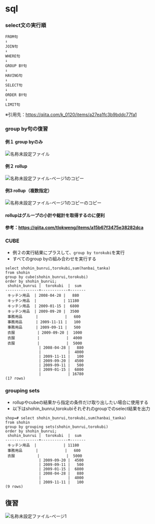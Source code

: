 # sql

### select文の実行順
```
FROM句
↓
JOIN句
↓
WHERE句
↓
GROUP BY句
↓
HAVING句
↓
SELECT句
↓
ORDER BY句
↓
LIMIT句
```
※引用先：https://qiita.com/k_0120/items/a27ea1fc3b9bddc77fa1

### group by句の復習
#### 例１ group byのみ
![名称未設定ファイル](https://user-images.githubusercontent.com/60159339/117205152-2fe0fc80-ae2c-11eb-846e-2c244c3b7e00.png)

#### 例２ rollup
![名称未設定ファイル-ページ1のコピー](https://user-images.githubusercontent.com/60159339/117207145-9535ed00-ae2e-11eb-9f04-da85e3b9de38.png)

#### 例3 rollup（複数指定）
![名称未設定ファイル-ページ1のコピーのコピー](https://user-images.githubusercontent.com/60159339/117208120-b8ad6780-ae2f-11eb-9937-2ac01acfbcd0.png)

#### rollupはグループの小計や総計を取得するのに便利

#### 参考：https://qiita.com/tlokweng/items/a15b67f3475e38282dca

### CUBE
- 例２の実行結果にプラスして、```group by torokubi```を実行
- すべてのgroup byの組み合わせを実行する
```
select shohin_bunrui,torokubi,sum(hanbai_tanka)
from shohin
group by cube(shohin_bunrui,torokubi)
order by shohin_bunrui;
 shohin_bunrui |  torokubi  |  sum
---------------+------------+-------
 キッチン用品  | 2008-04-28 |   880
 キッチン用品  |            | 11180
 キッチン用品  | 2009-01-15 |  6800
 キッチン用品  | 2009-09-20 |  3500
 事務用品      |            |   600
 事務用品      | 2009-11-11 |   100
 事務用品      | 2009-09-11 |   500
 衣服          | 2009-09-20 |  1000
 衣服          |            |  4000
 衣服          |            |  5000
               | 2008-04-28 |   880
               |            |  4000
               | 2009-11-11 |   100
               | 2009-09-20 |  4500
               | 2009-09-11 |   500
               | 2009-01-15 |  6800
               |            | 16780
(17 rows)
```

### grouping sets
- rollupやcubeの結果から指定の条件だけ取り出したい場合に使用する
- 以下はshohin_bunrui,torokubiそれぞれのgroupでのselect結果を出力
```
shop=# select shohin_bunrui,torokubi,sum(hanbai_tanka)
from shohin
group by grouping sets(shohin_bunrui,torokubi)
order by shohin_bunrui;
 shohin_bunrui |  torokubi  |  sum
---------------+------------+-------
 キッチン用品  |            | 11180
 事務用品      |            |   600
 衣服          |            |  5000
               | 2009-09-20 |  4500
               | 2009-09-11 |   500
               | 2009-01-15 |  6800
               | 2008-04-28 |   880
               |            |  4000
               | 2009-11-11 |   100
(9 rows)
```

## 復習
![名称未設定ファイル-ページ1](https://user-images.githubusercontent.com/60159339/117723596-86c84680-b21d-11eb-86ea-7f6c87eddf76.png)

